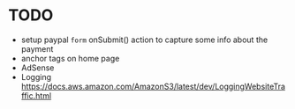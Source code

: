 # TODO

* setup paypal `form` onSubmit() action to capture some info about the payment
* anchor tags on home page
* AdSense
* Logging https://docs.aws.amazon.com/AmazonS3/latest/dev/LoggingWebsiteTraffic.html
